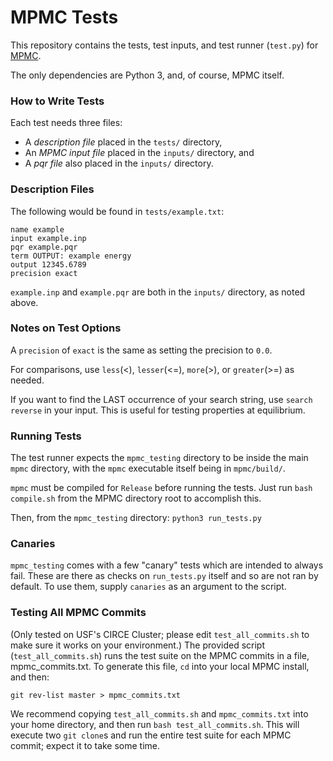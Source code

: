 # MPMC Tests
This repository contains the tests, test inputs, and test runner (`test.py`) for [MPMC](https://github.com/mpmccode/mpmc).

The only dependencies are Python 3, and, of course, MPMC itself.
### How to Write Tests
Each test needs three files:

 - A *description file* placed in the `tests/` directory, 
 - An *MPMC input file* placed in the `inputs/` directory, and
 - A *pqr file* also placed in the `inputs/` directory.
 
### Description Files 
 The following would be found in `tests/example.txt`:
 
    name example
    input example.inp
    pqr example.pqr
    term OUTPUT: example energy
    output 12345.6789
    precision exact

`example.inp` and `example.pqr` are both in the `inputs/` directory, as noted above.

### Notes on Test Options
A `precision` of `exact` is the same as setting the precision to `0.0`.

For comparisons, use `less`(<), `lesser`(<=), `more`(>), or `greater`(>=) as needed.

If you want to find the LAST occurrence of your search string, use `search reverse` in your input. This 
is useful for testing properties at equilibrium.

### Running Tests
The test runner expects the `mpmc_testing` directory to be inside the main `mpmc` directory, with
the `mpmc` executable itself being in `mpmc/build/`.

`mpmc` must be compiled for `Release` before running the tests. Just run `bash compile.sh` from
the MPMC directory root to accomplish this.

Then, from the `mpmc_testing` directory: `python3 run_tests.py`

### Canaries
`mpmc_testing` comes with a few "canary" tests which are intended to always fail. These are there as checks 
on `run_tests.py` itself and so are not ran by default. To use them, supply `canaries` as an argument to the
script.

### Testing All MPMC Commits
(Only tested on USF's CIRCE Cluster; please edit `test_all_commits.sh` to make sure it works on your environment.)
The provided script (`test_all_commits.sh`) runs the test suite on the MPMC commits in a file,
mpmc_commits.txt. To generate this file, `cd` into your local MPMC install, and then:

    git rev-list master > mpmc_commits.txt

We recommend copying `test_all_commits.sh` and `mpmc_commits.txt` into your home directory, and
then run `bash test_all_commits.sh`. This will execute two `git clone`s and run the entire
test suite for each MPMC commit; expect it to take some time.

